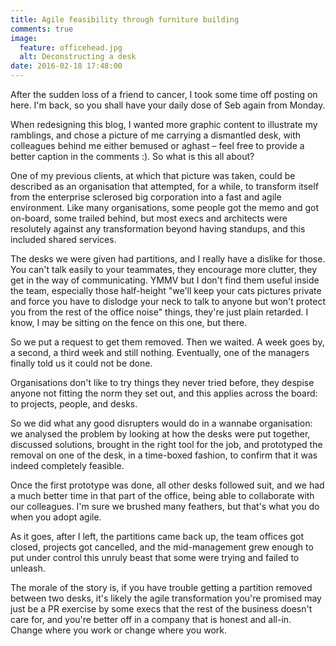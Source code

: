 ```yaml
---
title: Agile feasibility through furniture building 
comments: true
image:
  feature: officehead.jpg
  alt: Deconstructing a desk
date: 2016-02-18 17:48:00
---
```

After the sudden loss of a friend to cancer, I took some time off posting on here. I'm back, so you shall have your daily dose of Seb again from Monday.

When redesigning this blog, I wanted more graphic content to illustrate my ramblings, and chose a picture of me carrying a dismantled desk, with colleagues behind me either bemused or aghast – feel free to provide a better caption in the comments :). So what is this all about?

One of my previous clients, at which that picture was taken, could be described as an organisation that attempted, for a while, to transform itself from the enterprise sclerosed big corporation into a fast and agile environment. Like many organisations, some people got the memo and got on-board, some trailed behind, but most execs and architects were resolutely against any transformation beyond having standups, and this included shared services.

The desks we were given had partitions, and I really have a dislike for those. You can't talk easily to your teammates, they encourage more clutter, they get in the way of communicating. YMMV but I don't find them useful inside the team, especially those half-height "we'll keep your cats pictures private and force you have to dislodge your neck to talk to anyone but won't protect you from the rest of the office noise" things, they're just plain retarded. I know, I may be sitting on the fence on this one, but there.

So we put a request to get them removed. Then we waited. A week goes by, a second, a third week and still nothing. Eventually, one of the managers finally told us it could not be done.

Organisations don't like to try things they never tried before, they despise anyone not fitting the norm they set out, and this applies across the board: to projects, people, and desks.

So we did what any good disrupters would do in a wannabe organisation: we analysed the problem by looking at how the desks were put together, discussed solutions, brought in the right tool for the job, and prototyped the removal on one of the desk, in a time-boxed fashion, to confirm that it was indeed completely feasible.

Once the first prototype was done, all other desks followed suit, and we had a much better time in that part of the office, being able to collaborate with our colleagues. I'm sure we brushed many feathers, but that's what you do when you adopt agile.

As it goes, after I left, the partitions came back up, the team offices got closed, projects got cancelled, and the mid-management grew enough to put under control this unruly beast that some were trying and failed to unleash.

The morale of the story is, if you have trouble getting a partition removed between two desks, it's likely the agile transformation you're promised may just be a PR exercise by some execs that the rest of the business doesn't care for, and you're better off in a company that is honest and all-in. Change where you work or change where you work.